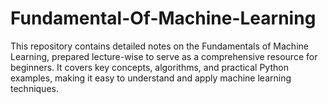 # Fundamental-Of-Machine-Learning
This repository contains detailed notes on the Fundamentals of Machine Learning, prepared lecture-wise to serve as a comprehensive resource for beginners. It covers key concepts, algorithms, and practical Python examples, making it easy to understand and apply machine learning techniques.
